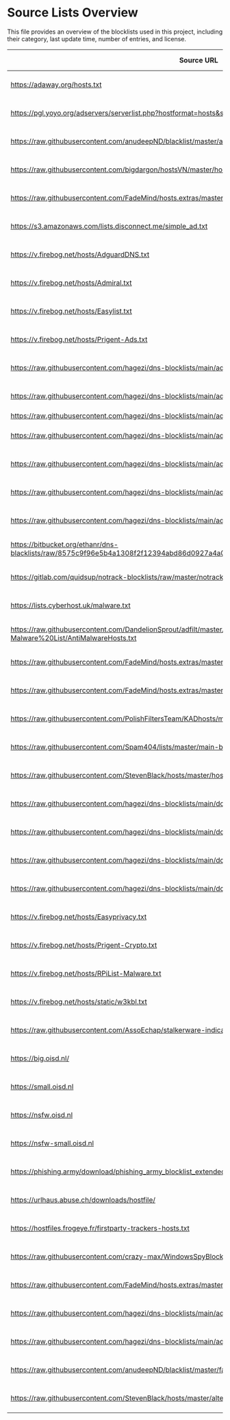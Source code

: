 # Source Lists Overview

This file provides an overview of the blocklists used in this project, including their category, last update time, number of entries, and license.

| Source URL | Category | Last Updated | Entries | License |
|------------|----------|--------------|---------|---------|
| https://adaway.org/hosts.txt | ads | 2025-06-25 12:43:26 | 13080 | Unknown |
| https://pgl.yoyo.org/adservers/serverlist.php?hostformat=hosts&showintro=0&mimetype=plaintext | ads | 2025-06-25 12:43:28 | 6840 | None specified |
| https://raw.githubusercontent.com/anudeepND/blacklist/master/adservers.txt | ads | 2025-06-25 12:43:28 | 84696 | MIT License (https://github.com/anudeepND/blacklist/blob/master/LICENSE) |
| https://raw.githubusercontent.com/bigdargon/hostsVN/master/hosts | ads | 2025-06-25 12:43:29 | 37558 | MIT License (https://github.com/bigdargon/hostsVN/blob/master/LICENSE) |
| https://raw.githubusercontent.com/FadeMind/hosts.extras/master/UncheckyAds/hosts | ads | 2025-06-25 12:43:29 | 18 | MIT License (https://github.com/FadeMind/hosts.extras/blob/master/LICENSE) |
| https://s3.amazonaws.com/lists.disconnect.me/simple_ad.txt | ads | 2025-06-25 12:43:29 | 5402 | GNU GPL v3.0 (https://github.com/disconnectme/disconnect/blob/master/LICENSE) |
| https://v.firebog.net/hosts/AdguardDNS.txt | ads | 2025-06-25 12:43:30 | 220886 | GNU GPL v3.0 (https://github.com/AdguardTeam/AdGuardSDNSFilter/blob/master/LICENSE) |
| https://v.firebog.net/hosts/Admiral.txt | ads | 2025-06-25 12:43:30 | 3524 | MIT License (https://github.com/LanikSJ/ubo-filters/blob/main/LICENSE) |
| https://v.firebog.net/hosts/Easylist.txt | ads | 2025-06-25 12:43:31 | 61464 | GNU GPL v3.0 or CC BY-SA 3.0 (https://easylist.to/pages/licence.html) |
| https://v.firebog.net/hosts/Prigent-Ads.txt | ads | 2025-06-25 12:43:31 | 8540 | CC BY-SA (assumed) (https://dsi.ut-capitole.fr/blacklists/) |
| https://raw.githubusercontent.com/hagezi/dns-blocklists/main/adblock/blocklist-referral-native.txt | ads | 2025-06-25 12:43:31 | 3420 | GNU GPL v3.0 (https://github.com/hagezi/dns-blocklists/blob/main/LICENSE) |
| https://raw.githubusercontent.com/hagezi/dns-blocklists/main/adblock/doh-vpn-proxy-bypass.txt | ads | 2025-06-25 12:43:31 | 9660 | Unknown |
| https://raw.githubusercontent.com/hagezi/dns-blocklists/main/adblock/doh.txt,ads,ads_hagezi_doh.rpz | ads | Never | 0 | Unknown |
| https://raw.githubusercontent.com/hagezi/dns-blocklists/main/adblock/native.samsung.txt | ads | 2025-06-25 12:43:32 | 388 | GNU GPL v3.0 (https://github.com/hagezi/dns-blocklists/blob/main/LICENSE) |
| https://raw.githubusercontent.com/hagezi/dns-blocklists/main/adblock/popupads.txt | ads | 2025-06-25 12:43:32 | 206554 | GNU GPL v3.0 (https://github.com/hagezi/dns-blocklists/blob/main/LICENSE) |
| https://raw.githubusercontent.com/hagezi/dns-blocklists/main/adblock/pro.mini.txt | ads | 2025-06-25 12:43:33 | 184778 | GNU GPL v3.0 (https://github.com/hagezi/dns-blocklists/blob/main/LICENSE) |
| https://raw.githubusercontent.com/hagezi/dns-blocklists/main/adblock/pro.plus.mini.txt | ads | 2025-06-25 12:43:33 | 211634 | GNU GPL v3.0 (https://github.com/hagezi/dns-blocklists/blob/main/LICENSE) |
| https://bitbucket.org/ethanr/dns-blacklists/raw/8575c9f96e5b4a1308f2f12394abd86d0927a4a0/bad_lists/Mandiant_APT1_Report_Appendix_D.txt | malware | 2025-06-25 12:43:34 | 4092 | None specified |
| https://gitlab.com/quidsup/notrack-blocklists/raw/master/notrack-malware.txt | malware | 2025-06-25 12:43:34 | 308 | GNU GPL v3.0 (https://gitlab.com/quidsup/notrack-blocklists/-/blob/master/LICENSE) |
| https://lists.cyberhost.uk/malware.txt | malware | 2025-06-25 12:43:36 | 30022 | CC BY-SA 4.0 (https://cyberhost.uk/malware-blocklist/) |
| https://raw.githubusercontent.com/DandelionSprout/adfilt/master/Alternate%20versions%20Anti-Malware%20List/AntiMalwareHosts.txt | malware | 2025-06-25 12:43:36 | 62296 | Dandelicence (https://github.com/DandelionSprout/Dandelicence) |
| https://raw.githubusercontent.com/FadeMind/hosts.extras/master/add.Risk/hosts | malware | 2025-06-25 12:43:37 | 4378 | MIT License (https://github.com/FadeMind/hosts.extras/blob/master/LICENSE) |
| https://raw.githubusercontent.com/FadeMind/hosts.extras/master/add.Spam/hosts | malware | 2025-06-25 12:43:37 | 114 | MIT License (https://github.com/FadeMind/hosts.extras/blob/master/LICENSE) |
| https://raw.githubusercontent.com/PolishFiltersTeam/KADhosts/master/KADhosts.txt | malware | 2025-06-25 12:43:37 | 354268 | CC BY-SA 4.0 (https://github.com/FiltersHeroes/KADhosts/blob/master/LICENSE) |
| https://raw.githubusercontent.com/Spam404/lists/master/main-blacklist.txt | malware | 2025-06-25 12:43:38 | 16282 | CC BY 3.0 (https://github.com/Spam404/lists/blob/master/LICENSE) |
| https://raw.githubusercontent.com/StevenBlack/hosts/master/hosts | malware | 2025-06-25 12:43:38 | 419324 | MIT License (https://github.com/StevenBlack/hosts/blob/master/LICENSE) |
| https://raw.githubusercontent.com/hagezi/dns-blocklists/main/domains/doh.txt | malware | 2025-06-25 12:43:40 | 3206 | GNU GPL v3.0 (https://github.com/hagezi/dns-blocklists/blob/main/LICENSE) |
| https://raw.githubusercontent.com/hagezi/dns-blocklists/main/domains/native.amazon.txt | malware | 2025-06-25 12:43:40 | 1234 | GNU GPL v3.0 (https://github.com/hagezi/dns-blocklists/blob/main/LICENSE) |
| https://raw.githubusercontent.com/hagezi/dns-blocklists/main/domains/native.apple.txt | malware | 2025-06-25 12:43:40 | 580 | GNU GPL v3.0 (https://github.com/hagezi/dns-blocklists/blob/main/LICENSE) |
| https://raw.githubusercontent.com/hagezi/dns-blocklists/main/domains/native.huawei.txt | malware | 2025-06-25 12:43:41 | 304 | GNU GPL v3.0 (https://github.com/hagezi/dns-blocklists/blob/main/LICENSE) |
| https://v.firebog.net/hosts/Easyprivacy.txt | malware | 2025-06-25 12:43:41 | 83680 | GNU GPL v3.0 or CC BY-SA 3.0 (https://easylist.to/pages/licence.html) |
| https://v.firebog.net/hosts/Prigent-Crypto.txt | malware | 2025-06-25 12:43:41 | 32562 | CC BY-SA (assumed) (https://dsi.ut-capitole.fr/blacklists/) |
| https://v.firebog.net/hosts/RPiList-Malware.txt | malware | 2025-06-25 12:43:42 | 1125862 | CC BY-NC 4.0 (https://github.com/RPiList/specials/blob/master/LICENSE.md) |
| https://v.firebog.net/hosts/static/w3kbl.txt | malware | 2025-06-25 12:43:45 | 700 | MIT License (https://github.com/WaLLy3K/wally3k.github.io/blob/master/LICENSE) |
| https://raw.githubusercontent.com/AssoEchap/stalkerware-indicators/master/generated/hosts | misc | 2025-06-25 12:43:45 | 1834 | CC BY (https://github.com/AssoEchap/stalkerware-indicators#license) |
| https://big.oisd.nl/ | misc | 2025-06-25 12:43:47 | 378048 | GNU GPL v3.0 (https://github.com/sjhgvr/oisd/blob/main/LICENSE) |
| https://small.oisd.nl | misc | 2025-06-25 12:43:49 | 86426 | GNU GPL v3.0 (https://github.com/sjhgvr/oisd/blob/main/LICENSE) |
| https://nsfw.oisd.nl | misc | 2025-06-25 12:43:51 | 827126 | GNU GPL v3.0 (https://github.com/sjhgvr/oisd/blob/main/LICENSE) |
| https://nsfw-small.oisd.nl | misc | 2025-06-25 12:43:55 | 42510 | GNU GPL v3.0 (https://github.com/sjhgvr/oisd/blob/main/LICENSE) |
| https://phishing.army/download/phishing_army_blocklist_extended.txt | phishing | 2025-06-25 12:43:56 | 184740 | CC BY-NC-SA 4.0 (https://creativecommons.org/licenses/by-nc-sa/4.0/) |
| https://urlhaus.abuse.ch/downloads/hostfile/ | phishing | 2025-06-25 12:43:57 | 966 | None specified |
| https://hostfiles.frogeye.fr/firstparty-trackers-hosts.txt | tracking | 2025-06-25 12:43:58 | 66806 | None specified |
| https://raw.githubusercontent.com/crazy-max/WindowsSpyBlocker/master/data/hosts/spy.txt | tracking | 2025-06-25 12:43:59 | 694 | MIT License (https://github.com/crazy-max/WindowsSpyBlocker/blob/master/LICENSE) |
| https://raw.githubusercontent.com/FadeMind/hosts.extras/master/add.2o7Net/hosts | tracking | 2025-06-25 12:43:59 | 4060 | MIT License (https://github.com/FadeMind/hosts.extras/blob/master/LICENSE) |
| https://raw.githubusercontent.com/hagezi/dns-blocklists/main/adblock/native.tiktok.extended.txt | social | 2025-06-25 12:43:59 | 844 | GNU GPL v3.0 (https://github.com/hagezi/dns-blocklists/blob/main/LICENSE) |
| https://raw.githubusercontent.com/hagezi/dns-blocklists/main/adblock/native.tiktok.txt | social | 2025-06-25 12:43:59 | 644 | GNU GPL v3.0 (https://github.com/hagezi/dns-blocklists/blob/main/LICENSE) |
| https://raw.githubusercontent.com/anudeepND/blacklist/master/facebook.txt | social | 2025-06-25 12:43:59 | 7990 | MIT License (https://github.com/anudeepND/blacklist/blob/master/LICENSE) |
| https://raw.githubusercontent.com/StevenBlack/hosts/master/alternates/social-only/hosts | social | 2025-06-25 12:43:59 | 6484 | MIT License (https://github.com/StevenBlack/hosts/blob/master/LICENSE) |
